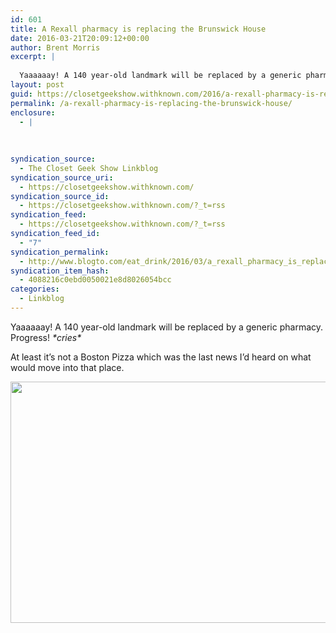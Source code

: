 ```yaml
---
id: 601
title: A Rexall pharmacy is replacing the Brunswick House
date: 2016-03-21T20:09:12+00:00
author: Brent Morris
excerpt: |
  
  Yaaaaaay! A 140 year-old landmark will be replaced by a generic pharmacy. Progress! *cries*At least it's not a Boston Pizza which was the last news I'd heard on what would move into that place.
layout: post
guid: https://closetgeekshow.withknown.com/2016/a-rexall-pharmacy-is-replacing-the-brunswick-house
permalink: /a-rexall-pharmacy-is-replacing-the-brunswick-house/
enclosure:
  - |
    
    
    
syndication_source:
  - The Closet Geek Show Linkblog
syndication_source_uri:
  - https://closetgeekshow.withknown.com/
syndication_source_id:
  - https://closetgeekshow.withknown.com/?_t=rss
syndication_feed:
  - https://closetgeekshow.withknown.com/?_t=rss
syndication_feed_id:
  - "7"
syndication_permalink:
  - http://www.blogto.com/eat_drink/2016/03/a_rexall_pharmacy_is_replacing_the_brunswick_house
syndication_item_hash:
  - 4088216c0ebd0050021e8d8026054bcc
categories:
  - Linkblog
---
```

<div class="known-bookmark">
  <p>
    Yaaaaaay! A 140 year-old landmark will be replaced by a generic pharmacy. Progress! <em>*cries*</em>
  </p>
  
  <p>
    At least it&#8217;s not a Boston Pizza which was the last news I&#8217;d heard on what would move into that place.
  </p>
  
  <p>
    <img src="http://i.imgur.com/JQE0mLr.jpg" alt="" width="590" height="386" />
  </p>
</div>